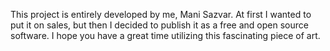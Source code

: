 This project is entirely developed by me, Mani Sazvar. At first I wanted to put it on sales, but then I decided to publish it as a free and open source software. 
I hope you have a great time utilizing this fascinating piece of art.
